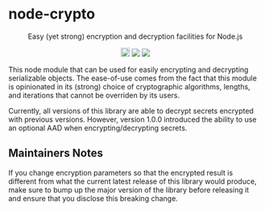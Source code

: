
# node-crypto

<p align="center">
  Easy (yet strong) encryption and decryption facilities for Node.js
</p>

<p align="center">
  <a href="https://badge.fury.io/js/%40elastic%2Fnode-crypto"><img src="https://badge.fury.io/js/%40elastic%2Fnode-crypto.svg" alt="npm version" height="18"></a>
  <a href="https://codecov.io/gh/elastic/node-crypto"><img src="https://codecov.io/gh/elastic/node-crypto/branch/master/graph/badge.svg" /></a>
  <a href="https://travis-ci.org/elastic/node-crypto"><img src="https://travis-ci.org/elastic/node-crypto.svg?branch=master"></a>
</p>

This node module that can be used for easily encrypting and decrypting serializable objects. The ease-of-use comes from the fact that this module is opinionated in its (strong) choice of cryptographic algorithms, lengths, and iterations that cannot be overriden by its users.

Currently, all versions of this library are able to decrypt secrets encrypted with previous versions. However, version 1.0.0 introduced the ability to use an optional AAD when encrypting/decrypting secrets.

## Maintainers Notes

If you change encryption parameters so that the encrypted result is different from what the current latest release of this library would produce, make sure to bump up the major version of the library before releasing it and ensure that you disclose this breaking change.